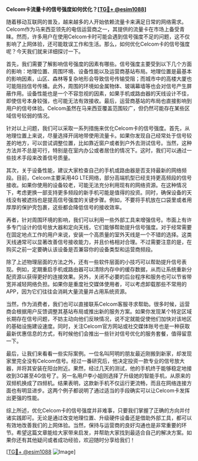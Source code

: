 **Celcom卡流量卡的信号强度如何优化？[[TG💪+ @esim1088](https://t.me/s/esim1088)]**

随着移动互联网的普及，越来越多的人开始依赖流量卡来满足日常的网络需求。Celcom作为马来西亚领先的电信运营商之一，其提供的流量卡在市场上备受青睐。然而，许多用户在使用Celcom卡时可能会遇到信号强度不足的问题，这不仅影响了上网体验，还可能耽误工作和生活。那么，如何优化Celcom卡的信号强度呢？今天我们就来详细探讨一下。

首先，我们需要了解影响信号强度的因素有哪些。信号强度主要受到以下几个方面的影响：地理位置、周围环境、设备性能以及运营商基站布局。地理位置是最基本的影响因素，山区、森林等复杂地形会导致信号传输受阻；而城市中的高楼大厦也可能阻挡信号传播。此外，周围的环境如金属物体、玻璃幕墙等也会对信号产生屏蔽作用。设备性能也是一个不容忽视的因素，如果手机或路由器的天线设计不佳，即使信号本身较强，也可能无法有效接收。最后，运营商基站的布局也直接影响到用户的信号体验。Celcom虽然在马来西亚覆盖范围较广，但仍然可能存在某些区域信号较弱的情况。

针对以上问题，我们可以采取一系列措施来优化Celcom卡的信号强度。首先，从地理位置上来说，尽量选择开阔地带使用流量卡。如果你发现自己经常处于信号较差的地方，可以尝试调整位置，比如靠近窗户或者到户外去测试信号。当然，这种方法并不总是可行，特别是在室内办公或者居住的情况下。这时，我们可以通过一些技术手段来改善信号质量。

其次，关于设备性能，建议大家检查自己的手机或路由器是否支持最新的网络频段。目前，Celcom主要采用4G LTE网络，部分高端机型已经支持更高频段的信号接收。如果你使用的设备较老，可能无法充分利用现有的网络资源。在这种情况下，考虑更换一部支持更多频段的新手机可能是值得的投资。同时，确保设备的天线没有被遮挡也是提高信号强度的关键步骤。例如，不要将手机放在口袋里或者用厚厚的保护壳包裹，这些都会降低信号的接收效率。

再者，针对周围环境的影响，我们可以利用一些外部工具来增强信号。市面上有许多专门设计的信号放大器和定向天线，它们能够帮助提升信号强度。对于经常需要在固定地点工作的用户来说，安装一个高质量的室外天线是一个不错的选择。这类天线通常可以显著改善信号接收能力，并且价格相对合理。不过需要注意的是，在购买之前一定要确认该设备是否兼容你的设备类型和运营商频段。

除了上述物理层面的方法之外，还有一些软件层面的小技巧可以帮助提升信号表现。例如，定期重启手机或路由器可以清除内存中的缓存数据，从而让系统重新分配资源以获得更好的连接效果。另外，关闭不必要的后台程序和服务也可以节省带宽并减轻网络负担。如果你是重度社交媒体使用者，可以考虑卸载那些不常用的APP，因为它们往往会消耗大量流量并占用系统资源。

当然，作为消费者，我们也可以直接联系Celcom客服寻求帮助。很多时候，运营商会根据用户反馈调整其基站布局或推出新的服务方案。如果你发现某个特定区域长期存在信号问题，不妨主动向他们反映情况，说不定就能促使他们加快对该地区的基础设施建设速度。同时，关注Celcom官方网站或社交媒体账号也是一种获取最新优惠信息的方式，有时候他们会推出一些针对信号优化的服务套餐，值得留意一下。

最后，让我们来看看一些实际案例。一位名叫阿明的朋友最近刚搬到新家，却发现家里完全没有Celcom信号。经过一番研究后，他决定投资一款专业的信号放大器，并将其安装在阳台附近。果然，经过几天的测试，他的手机终于能够稳定地接收到3G甚至4G信号了。另一名用户李小姐则选择了升级她的智能手机，从原来的双频机换成了四频机。结果表明，这款新手机不仅运行更流畅，而且在网络连接方面也有明显进步。这两个例子都说明了通过适当的手段确实可以让Celcom卡发挥出更强的性能。

综上所述，优化Celcom卡的信号强度并非难事，只要我们掌握了正确的方向并付诸实践即可。无论是通过改变地理位置、升级硬件设备还是借助外部工具，都可以有效地改善我们的上网体验。当然，保持与运营商的良好沟通也是非常重要的环节。希望这篇文章能给大家带来启发，并帮助大家找到最适合自己的解决方案。如果你还有其他疑问或者成功经验，欢迎随时分享给我们！

[[TG💪+ @esim1088](https://t.me/s/esim1088) ![Image](https://i.postimg.cc/4NQfJmqS/Snipaste-2025-05-13-00-14-12.png)]